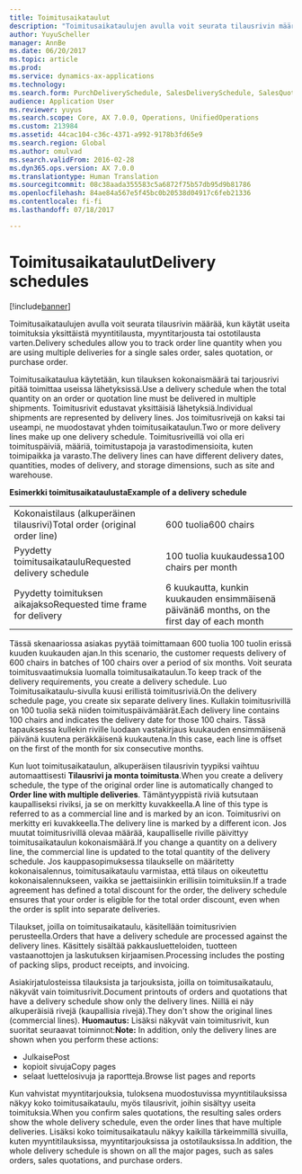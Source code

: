 ```yaml
---
title: Toimitusaikataulut
description: "Toimitusaikataulujen avulla voit seurata tilausrivin määrää, kun käytät useita toimituksia yksittäistä myyntitilausta, myyntitarjousta tai ostotilausta varten."
author: YuyuScheller
manager: AnnBe
ms.date: 06/20/2017
ms.topic: article
ms.prod: 
ms.service: dynamics-ax-applications
ms.technology: 
ms.search.form: PurchDeliverySchedule, SalesDeliverySchedule, SalesQuotationDeliverySchedule
audience: Application User
ms.reviewer: yuyus
ms.search.scope: Core, AX 7.0.0, Operations, UnifiedOperations
ms.custom: 213984
ms.assetid: 44cac104-c36c-4371-a992-9178b3fd65e9
ms.search.region: Global
ms.author: omulvad
ms.search.validFrom: 2016-02-28
ms.dyn365.ops.version: AX 7.0.0
ms.translationtype: Human Translation
ms.sourcegitcommit: 08c38aada355583c5a6872f75b57db95d9b81786
ms.openlocfilehash: 84ae84a567e5f45bc0b20538d04917c6feb21336
ms.contentlocale: fi-fi
ms.lasthandoff: 07/18/2017

---
```


# <a name="delivery-schedules"></a><span data-ttu-id="3aa62-103">Toimitusaikataulut</span><span class="sxs-lookup"><span data-stu-id="3aa62-103">Delivery schedules</span></span>

[!include[banner](../includes/banner.md)]


<span data-ttu-id="3aa62-104">Toimitusaikataulujen avulla voit seurata tilausrivin määrää, kun käytät useita toimituksia yksittäistä myyntitilausta, myyntitarjousta tai ostotilausta varten.</span><span class="sxs-lookup"><span data-stu-id="3aa62-104">Delivery schedules allow you to track order line quantity when you are using multiple deliveries for a single sales order, sales quotation, or purchase order.</span></span>

<span data-ttu-id="3aa62-105">Toimitusaikataulua käytetään, kun tilauksen kokonaismäärä tai tarjousrivi pitää toimittaa useissa lähetyksissä.</span><span class="sxs-lookup"><span data-stu-id="3aa62-105">Use a delivery schedule when the total quantity on an order or quotation line must be delivered in multiple shipments.</span></span> <span data-ttu-id="3aa62-106">Toimitusrivit edustavat yksittäisiä lähetyksiä.</span><span class="sxs-lookup"><span data-stu-id="3aa62-106">Individual shipments are represented by delivery lines.</span></span> <span data-ttu-id="3aa62-107">Jos toimitusrivejä on kaksi tai useampi, ne muodostavat yhden toimitusaikataulun.</span><span class="sxs-lookup"><span data-stu-id="3aa62-107">Two or more delivery lines make up one delivery schedule.</span></span> <span data-ttu-id="3aa62-108">Toimitusriveillä voi olla eri toimituspäiviä, määriä, toimitustapoja ja varastodimensioita, kuten toimipaikka ja varasto.</span><span class="sxs-lookup"><span data-stu-id="3aa62-108">The delivery lines can have different delivery dates, quantities, modes of delivery, and storage dimensions, such as site and warehouse.</span></span>  

<span data-ttu-id="3aa62-109">**Esimerkki toimitusaikataulusta**</span><span class="sxs-lookup"><span data-stu-id="3aa62-109">**Example of a delivery schedule**</span></span>

|                                   |                                          |
|-----------------------------------|------------------------------------------|
| <span data-ttu-id="3aa62-110">Kokonaistilaus (alkuperäinen tilausrivi)</span><span class="sxs-lookup"><span data-stu-id="3aa62-110">Total order (original order line)</span></span> | <span data-ttu-id="3aa62-111">600 tuolia</span><span class="sxs-lookup"><span data-stu-id="3aa62-111">600 chairs</span></span>                               |
| <span data-ttu-id="3aa62-112">Pyydetty toimitusaikataulu</span><span class="sxs-lookup"><span data-stu-id="3aa62-112">Requested delivery schedule</span></span>       | <span data-ttu-id="3aa62-113">100 tuolia kuukaudessa</span><span class="sxs-lookup"><span data-stu-id="3aa62-113">100 chairs per month</span></span>                     |
| <span data-ttu-id="3aa62-114">Pyydetty toimituksen aikajakso</span><span class="sxs-lookup"><span data-stu-id="3aa62-114">Requested time frame for delivery</span></span> | <span data-ttu-id="3aa62-115">6 kuukautta, kunkin kuukauden ensimmäisenä päivänä</span><span class="sxs-lookup"><span data-stu-id="3aa62-115">6 months, on the first day of each month</span></span> |

<span data-ttu-id="3aa62-116">Tässä skenaariossa asiakas pyytää toimittamaan 600 tuolia 100 tuolin erissä kuuden kuukauden ajan.</span><span class="sxs-lookup"><span data-stu-id="3aa62-116">In this scenario, the customer requests delivery of 600 chairs in batches of 100 chairs over a period of six months.</span></span> <span data-ttu-id="3aa62-117">Voit seurata toimitusvaatimuksia luomalla toimitusaikataulun.</span><span class="sxs-lookup"><span data-stu-id="3aa62-117">To keep track of the delivery requirements, you create a delivery schedule.</span></span> <span data-ttu-id="3aa62-118">Luo Toimitusaikataulu-sivulla kuusi erillistä toimitusriviä.</span><span class="sxs-lookup"><span data-stu-id="3aa62-118">On the delivery schedule page, you create six separate delivery lines.</span></span> <span data-ttu-id="3aa62-119">Kullakin toimitusrivillä on 100 tuolia sekä niiden toimituspäivämäärät.</span><span class="sxs-lookup"><span data-stu-id="3aa62-119">Each delivery line contains 100 chairs and indicates the delivery date for those 100 chairs.</span></span> <span data-ttu-id="3aa62-120">Tässä tapauksessa kullekin riville luodaan vastakirjaus kuukauden ensimmäisenä päivänä kuutena peräkkäisenä kuukautena.</span><span class="sxs-lookup"><span data-stu-id="3aa62-120">In this case, each line is offset on the first of the month for six consecutive months.</span></span>  

<span data-ttu-id="3aa62-121">Kun luot toimitusaikataulun, alkuperäisen tilausrivin tyypiksi vaihtuu automaattisesti **Tilausrivi ja monta toimitusta**.</span><span class="sxs-lookup"><span data-stu-id="3aa62-121">When you create a delivery schedule, the type of the original order line is automatically changed to **Order line with multiple deliveries**.</span></span> <span data-ttu-id="3aa62-122">Tämäntyyppistä riviä kutsutaan kaupalliseksi riviksi, ja se on merkitty kuvakkeella.</span><span class="sxs-lookup"><span data-stu-id="3aa62-122">A line of this type is referred to as a commercial line and is marked by an icon.</span></span> <span data-ttu-id="3aa62-123">Toimitusrivi on merkitty eri kuvakkeella.</span><span class="sxs-lookup"><span data-stu-id="3aa62-123">The delivery line is marked by a different icon.</span></span> <span data-ttu-id="3aa62-124">Jos muutat toimitusrivillä olevaa määrää, kaupalliselle riville päivittyy toimitusaikataulun kokonaismäärä.</span><span class="sxs-lookup"><span data-stu-id="3aa62-124">If you change a quantity on a delivery line, the commercial line is updated to the total quantity of the delivery schedule.</span></span> <span data-ttu-id="3aa62-125">Jos kauppasopimuksessa tilaukselle on määritetty kokonaisalennus, toimitusaikataulu varmistaa, että tilaus on oikeutettu kokonaisalennukseen, vaikka se jaettaisiinkin erillisiin toimituksiin.</span><span class="sxs-lookup"><span data-stu-id="3aa62-125">If a trade agreement has defined a total discount for the order, the delivery schedule ensures that your order is eligible for the total order discount, even when the order is split into separate deliveries.</span></span>  

<span data-ttu-id="3aa62-126">Tilaukset, joilla on toimitusaikataulu, käsitellään toimitusrivien perusteella.</span><span class="sxs-lookup"><span data-stu-id="3aa62-126">Orders that have a delivery schedule are processed against the delivery lines.</span></span> <span data-ttu-id="3aa62-127">Käsittely sisältää pakkausluetteloiden, tuotteen vastaanottojen ja laskutuksen kirjaamisen.</span><span class="sxs-lookup"><span data-stu-id="3aa62-127">Processing includes the posting of packing slips, product receipts, and invoicing.</span></span>  

<span data-ttu-id="3aa62-128">Asiakirjatulosteissa tilauksista ja tarjouksista, joilla on toimitusaikataulu, näkyvät vain toimitusrivit.</span><span class="sxs-lookup"><span data-stu-id="3aa62-128">Document printouts of orders and quotations that have a delivery schedule show only the delivery lines.</span></span> <span data-ttu-id="3aa62-129">Niillä ei näy alkuperäisiä rivejä (kaupallisia rivejä).</span><span class="sxs-lookup"><span data-stu-id="3aa62-129">They don't show the original lines (commercial lines).</span></span> <span data-ttu-id="3aa62-130">**Huomautus:** Lisäksi näkyvät vain toimitusrivit, kun suoritat seuraavat toiminnot:</span><span class="sxs-lookup"><span data-stu-id="3aa62-130">**Note:** In addition, only the delivery lines are shown when you perform these actions:</span></span>

-   <span data-ttu-id="3aa62-131">Julkaise</span><span class="sxs-lookup"><span data-stu-id="3aa62-131">Post</span></span>
-   <span data-ttu-id="3aa62-132">kopioit sivuja</span><span class="sxs-lookup"><span data-stu-id="3aa62-132">Copy pages</span></span>
-   <span data-ttu-id="3aa62-133">selaat luettelosivuja ja raportteja.</span><span class="sxs-lookup"><span data-stu-id="3aa62-133">Browse list pages and reports</span></span>

<span data-ttu-id="3aa62-134">Kun vahvistat myyntitarjouksia, tuloksena muodostuvissa myyntitilauksissa näkyy koko toimitusaikataulu, myös tilausrivit, joihin sisältyy useita toimituksia.</span><span class="sxs-lookup"><span data-stu-id="3aa62-134">When you confirm sales quotations, the resulting sales orders show the whole delivery schedule, even the order lines that have multiple deliveries.</span></span> <span data-ttu-id="3aa62-135">Lisäksi koko toimitusaikataulu näkyy kaikilla tärkeimmillä sivuilla, kuten myyntitilauksissa, myyntitarjouksissa ja ostotilauksissa.</span><span class="sxs-lookup"><span data-stu-id="3aa62-135">In addition, the whole delivery schedule is shown on all the major pages, such as sales orders, sales quotations, and purchase orders.</span></span>




